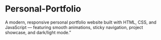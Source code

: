 # Personal-Portfolio
A modern, responsive personal portfolio website built with HTML, CSS, and JavaScript — featuring smooth animations, sticky navigation, project showcase, and dark/light mode.”
